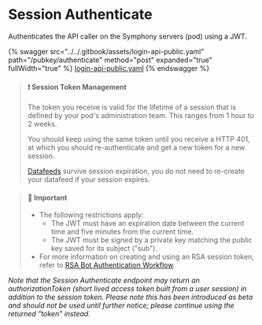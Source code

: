 # Session Authenticate

&#x20;Authenticates the API caller on the Symphony servers (pod) using a JWT.&#x20;

{% swagger src="../../.gitbook/assets/login-api-public.yaml" path="/pubkey/authenticate" method="post" expanded="true" fullWidth="true" %}
[login-api-public.yaml](../../.gitbook/assets/login-api-public.yaml)
{% endswagger %}

> #### ❗️ Session Token Management
>
> The token you receive is valid for the lifetime of a session that is defined by your pod's administration team. This ranges from 1 hour to 2 weeks.
>
> You should keep using the same token until you receive a HTTP 401, at which you should re-authenticate and get a new token for a new session.
>
> [Datafeeds](../datafeed/) survive session expiration, you do not need to re-create your datafeed if your session expires.

> #### 🚧 Important
>
> * The following restrictions apply:
>   * The JWT must have an expiration date between the current time and five minutes from the current time.
>   * The JWT must be signed by a private key matching the public key saved for its subject ("sub").
> * For more information on creating and using an RSA session token, refer to [RSA Bot Authentication Workflow](https://docs.developers.symphony.com/building-bots-on-symphony/authentication/rsa-authentication).

_Note that the Session Authenticate endpoint may return an authorizationToken (short lived access token built from a user session) in addition to the session token. Please note this has been introduced as beta and should not be used until further notice; please continue using the returned "token" instead._
